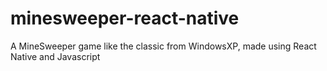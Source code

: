 # minesweeper-react-native

A MineSweeper game like the classic from WindowsXP, made using React Native and Javascript
